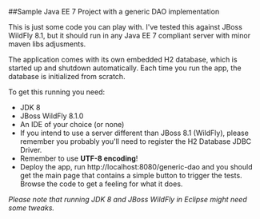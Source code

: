 ##Sample Java EE 7 Project with a generic DAO implementation

This is just some code you can play with. I've tested this against JBoss WildFly 8.1, but
it should run in any Java EE 7 compliant server with minor maven libs adjusments.

The application comes with its own embedded H2 database, which is started up and shutdown
automatically. Each time you run the app, the database is initialized from scratch.

To get this running you need:
- JDK 8
- JBoss WildFly 8.1.0
- An IDE of your choice (or none)
- If you intend to use a server different than JBoss 8.1 (WildFly), 
  please remember you probably you'll need to register the H2 Database JDBC Driver.
- Remember to use **UTF-8 encoding**!
- Deploy the app, run http://localhost:8080/generic-dao and you should get the main page that
contains a simple button to trigger the tests. Browse the code to get a feeling for what it does.


*Please note that running JDK 8 and JBoss WildFly in Eclipse might need some tweaks.*

